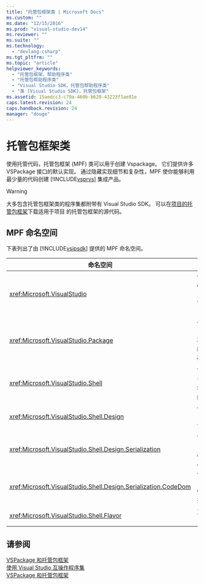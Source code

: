 ```yaml
---
title: "托管包框架类 | Microsoft Docs"
ms.custom: ""
ms.date: "12/15/2016"
ms.prod: "visual-studio-dev14"
ms.reviewer: ""
ms.suite: ""
ms.technology: 
  - "devlang-csharp"
ms.tgt_pltfrm: ""
ms.topic: "article"
helpviewer_keywords: 
  - "托管包框架，帮助程序类"
  - "托管包帮助程序类"
  - "Visual Studio SDK，托管包帮助程序类"
  - "类 [Visual Studio SDK]，托管包框架"
ms.assetid: 15aedcc3-c79a-460b-b620-43223f1ae81e
caps.latest.revision: 24
caps.handback.revision: 24
manager: "douge"
---
```

# 托管包框架类
使用托管代码，托管包框架 \(MPF\) 类可以用于创建 Vspackage。 它们提供许多 VSPackage 接口的默认实现。 通过隐藏实现细节和复杂性，MPF 使你能够利用最少量的代码创建 [!INCLUDE[vsprvs](../assembler/masm/includes/vsprvs_md.md)] 集成产品。  
  
> [!WARNING]
>  大多包含托管包框架类的程序集都附带有 Visual Studio SDK。 可以在[项目的托管包框架](http://mpfproj11.codeplex.com/)下载适用于项目 的托管包框架的源代码。  
  
## MPF 命名空间  
 下表列出了由 [!INCLUDE[vsipsdk](../mfc/includes/vsipsdk_md.md)] 提供的 MPF 命名空间。  
  
|命名空间|内容|  
|----------|--------|  
|<xref:Microsoft.VisualStudio>|包含用于处理 COM 错误、[!INCLUDE[vsprvs](../assembler/masm/includes/vsprvs_md.md)] 常量和 Win32 窗口的有用类。|  
|<xref:Microsoft.VisualStudio.Package>|包含 [!INCLUDE[vsprvs](../assembler/masm/includes/vsprvs_md.md)] 项目、编辑器和 MSBuild 的托管代码包装。|  
|<xref:Microsoft.VisualStudio.Shell>|包含可从其派生许多常见 Visual Studio 对象的实现的 MPF 基类。|  
|<xref:Microsoft.VisualStudio.Shell.Design>|包含 [!INCLUDE[vsprvs](../assembler/masm/includes/vsprvs_md.md)] 设计器扩展。|  
|<xref:Microsoft.VisualStudio.Shell.Design.Serialization>|包含 [!INCLUDE[vsprvs](../assembler/masm/includes/vsprvs_md.md)] 序列化设计器扩展。|  
|<xref:Microsoft.VisualStudio.Shell.Design.Serialization.CodeDom>|包含 [!INCLUDE[vsprvs](../assembler/masm/includes/vsprvs_md.md)] CodeDom 设计器扩展。|  
|<xref:Microsoft.VisualStudio.Shell.Flavor>|支持项目子类型（也称为“风格”）。|  
  
## 请参阅  
 [VSPackage 和托管包框架](../misc/vspackages-and-the-managed-package-framework.md)   
 [使用 Visual Studio 互操作程序集](../Topic/Using%20Visual%20Studio%20Interop%20Assemblies.md)   
 [VSPackage 和托管包框架](../misc/vspackages-and-the-managed-package-framework.md)